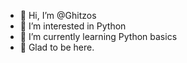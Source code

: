 - 👋 Hi, I’m @Ghitzos
- 👀 I’m interested in Python
- 🌱 I’m currently learning Python basics
- 💞️ Glad to be here.

